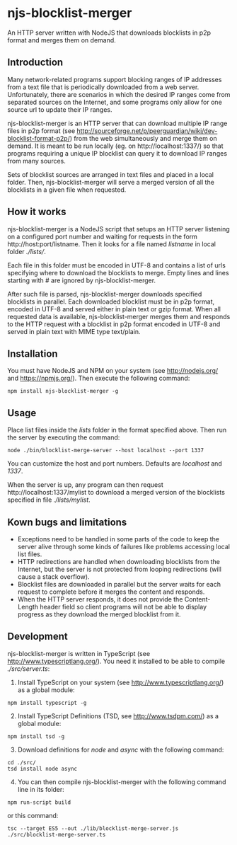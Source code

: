 njs-blocklist-merger
====================

An HTTP server written with NodeJS that downloads blocklists in p2p format and merges them on demand.

Introduction
------------

Many network-related programs support blocking ranges of IP addresses from a text file that is periodically downloaded from a web server. Unfortunately, there are scenarios in which the desired IP ranges come from separated sources on the Internet, and some programs only allow for one source url to update their IP ranges.

njs-blocklist-merger is an HTTP server that can download multiple IP range files in p2p format (see http://sourceforge.net/p/peerguardian/wiki/dev-blocklist-format-p2p/) from the web simultaneously and merge them on demand. It is meant to be run locally (eg. on http://localhost:1337/) so that programs requiring a unique IP blocklist can query it to download IP ranges from many sources.

Sets of blocklist sources are arranged in text files and placed in a local folder. Then, njs-blocklist-merger will serve a merged version of all the blocklists in a given file when requested.

How it works
------------

njs-blocklist-merger is a NodeJS script that setups an HTTP server listening on a configured port number and waiting for requests in the form http://host:port/listname. Then it looks for a file named _listname_ in local folder _./lists/_. 

Each file in this folder must be encoded in UTF-8 and contains a list of urls specifying where to download the blocklists to merge. Empty lines and lines starting with # are ignored by njs-blocklist-merger.

After such file is parsed, njs-blocklist-merger downloads specified blocklists in parallel. Each downloaded blocklist must be in p2p format, encoded in UTF-8 and served either in plain text or gzip format. When all requested data is available, njs-blocklist-merger merges them and responds to the HTTP request with a blocklist in p2p format encoded in UTF-8 and served in plain text with MIME type text/plain.

Installation
------------

You must have NodeJS and NPM on your system (see http://nodejs.org/ and https://npmjs.org/). Then execute the following command:

````````
npm install njs-blocklist-merger -g
````````

Usage
-----

Place list files inside the _lists_ folder in the format specified above. Then run the server by executing the command:
````````
node ./bin/blocklist-merge-server --host localhost --port 1337
````````

You can customize the host and port numbers. Defaults are _localhost_ and _1337_.

When the server is up, any program can then request http://localhost:1337/mylist to download a merged version of the blocklists specified in file _./lists/mylist_.

Kown bugs and limitations
-------------------------

* Exceptions need to be handled in some parts of the code to keep the server alive through some kinds of failures like problems accessing local list files.
* HTTP redirections are handled when downloading blocklists from the Internet, but the server is not protected from looping redirections (will cause a stack overflow).
* Blocklist files are downloaded in parallel but the server waits for each request to complete before it merges the content and responds.
* When the HTTP server responds, it does not provide the Content-Length header field so client programs will not be able to display progress as they download the merged blocklist from it.

Development
-----------

njs-blocklist-merger is written in TypeScript (see http://www.typescriptlang.org/). You need it installed to be able to compile _./src/server.ts_:

1. Install TypeScript on your system (see http://www.typescriptlang.org/) as a global module:
````````
npm install typescript -g
````````
2. Install TypeScript Definitions (TSD, see http://www.tsdpm.com/) as a global module:
````````
npm install tsd -g
````````
3. Download definitions for _node_ and _async_ with the following command:
````````
cd ./src/
tsd install node async
````````
4. You can then compile njs-blocklist-merger with the following command line in its folder:
````
npm run-script build
````
or this command:
````
tsc --target ES5 --out ./lib/blocklist-merge-server.js ./src/blocklist-merge-server.ts
````

